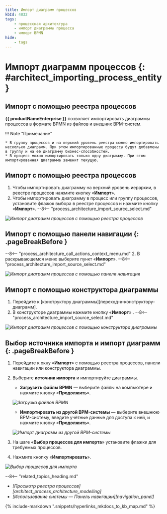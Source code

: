 ```yaml
---
title: Импорт диаграмм процессов
kbId: 4832
tags:
    - процессная архитектура
    - импорт диаграммы процесса
    - импорт BPMN
hide:
    - tags
---
```


# Импорт диаграмм процессов {: #architect_importing_process_entity}

## Импорт с помощью реестра процессов

**{{ productNameEnterprise }}** позволяет импортировать диаграммы процессов в формате BPMN из файлов и внешних BPM-систем.

!!! Note "Примечание"

    * В группу процессов и на верхний уровень реестра можно импортировать несколько диаграмм. При этом импортированные процессы будут добавлены в группу и на её диаграмму бизнес-способностей.
    * В процесс можно импортировать только одну диаграмму. При этом импортированная диаграмма заменит текущую.

## Импорт с помощью реестра процессов

1. Чтобы импортировать диаграмму на верхний уровень иерархии, в реестре процессов нажмите кнопку «**Импорт**».
2. Чтобы импортировать диаграмму в процесс или группу процессов, установите флажок выбора в реестре процессов и нажмите кнопку «**Импорт**».
--8<-- "process_architecture_import_source_select.md"

*![Импорт диаграмм процессов с помощью реестра процессов](process_architecture_modelling_import_diagram_from_registry.png)*

## Импорт с помощью панели навигации {: .pageBreakBefore }

--8<-- "process_architecture_call_actions_context_menu.md"
2. В раскрывающемся меню выберите пункт «**Импорт**».
--8<-- "process_architecture_import_source_select.md"

*![Импорт диаграмм процессов с помощью панели навигации](process_architecture_modeling_import_diagram_from_navigation.png)*

## Импорт с помощью конструктора диаграммы

1. Перейдите к [конструктору диаграммы][переход-к-конструктору-диаграмм].
2. В конструкторе диаграммы нажмите кнопку «**Импорт**» <i class="fa-light fa-arrow-down-to-bracket"></i>.
--8<-- "process_architecture_import_source_select.md"

*![Импорт диаграмм процессов с помощью конструктора диаграммы](importing_process_entity_import_diagram_from_designer.png)*

## Выбор источника импорта и импорт диаграмм {: .pageBreakBefore }

1. Перейдите к окну «**Импорт**» с помощью реестра процессов, панели навигации или конструктора диаграммы.
2. Выберите **источник импорта** и импортируйте диаграммы.

    * **Загрузить файлы BPMN** — выберите файлы на компьютере и нажмите кнопку «**Продолжить**».

    *![Загрузка файлов BPMN](importing_process_entity_from_files.png)*

    * **Импортировать из другой BPM-системы** — выберите внешнюю BPM-систему, введите учётные данные для доступа к ней, и нажмите кнопку «**Продолжить**».

    *![Импорт диаграмм из другой BPM-системы](importing_process_entity_from_BPMS.png)*

3. На шаге «**Выбор процессов для импорта**» установите флажки для требуемых процессов.
4. Нажмите кнопку «**Импортировать**».

*![Выбор процессов для импорта](importing_process_entity_select_processes.png)*

<div class="relatedTopics" markdown="block">

--8<-- "related_topics_heading.md"

- _[Просмотр реестра процессов][architect_process_architecture_modelling]_
- _[Использование системы — Панель навигации][navigation_panel]_

</div>

{% include-markdown ".snippets/hyperlinks_mkdocs_to_kb_map.md" %}
